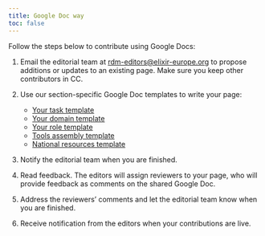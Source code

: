 ```yaml
---
title: Google Doc way
toc: false
---
```


Follow the steps below to contribute using Google Docs:
1. Email the editorial team at [rdm-editors@elixir-europe.org](mailto:rdm-editors@elixir-europe.org)  to propose additions or updates to an existing page. Make sure you keep other contributors in CC.
2. Use our section-specific Google Doc templates to write your page:
    *  [Your task template](https://docs.google.com/document/d/11MsyGl7WJXI4dahMjbI3addEXQlpDzM19Yk_6e-gsVI)
    *  [Your domain template](https://docs.google.com/document/d/1fh8-Gq50AkXS1nhHr-gVFog-eI61dFI49nKROZlRYEQ)
    *  [Your role template](https://docs.google.com/document/d/1J8SmHw-TtVQ6P38SzucRB37upYwscUOwbTx_qllOPaI)
    *  [Tools assembly template](https://docs.google.com/document/d/1BZsc647JAmJwUkVjds5cu52_-70_TTfDMypPHqDiFrM)
    *  [National resources template](https://docs.google.com/document/d/1icB57BHMbZbxwFV9keq9ZYm5QbrDjJDeufrTdoYmHzk)

3. Notify the editorial team when you are finished.
4. Read feedback. The editors will assign reviewers to your page, who will provide feedback as comments on the shared Google Doc.
5. Address the reviewers’ comments and let the editorial team know when you are finished.
6. Receive notification from the editors when your contributions are live.


